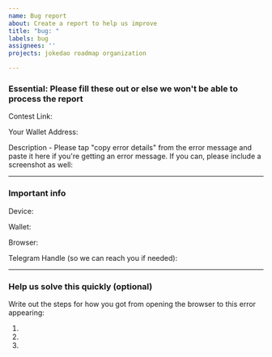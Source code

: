 ```yaml
---
name: Bug report
about: Create a report to help us improve
title: "bug: "
labels: bug
assignees: ''
projects: jokedao roadmap organization

---
```


### Essential: Please fill these out or else we won't be able to process the report

Contest Link: 

Your Wallet Address: 

Description - Please tap "copy error details" from the error message and paste it here if you're getting an error message. If you can, please include a screenshot as well: 

---

### Important info

Device:

Wallet:

Browser: 

Telegram Handle (so we can reach you if needed): 

---

### Help us solve this quickly (optional)

Write out the steps for how you got from opening the browser to this error appearing:

1. 
2. 
3. 